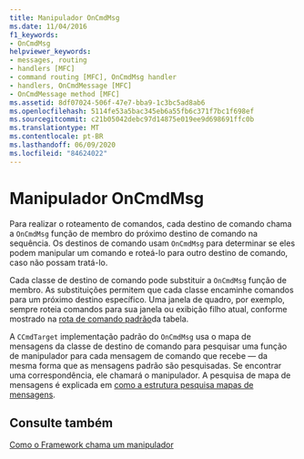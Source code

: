 ```yaml
---
title: Manipulador OnCmdMsg
ms.date: 11/04/2016
f1_keywords:
- OnCmdMsg
helpviewer_keywords:
- messages, routing
- handlers [MFC]
- command routing [MFC], OnCmdMsg handler
- handlers, OnCmdMessage [MFC]
- OnCmdMessage method [MFC]
ms.assetid: 8df07024-506f-47e7-bba9-1c3bc5ad8ab6
ms.openlocfilehash: 5114fe53a5bac345eb6a55fb6c371f7bc1f698ef
ms.sourcegitcommit: c21b05042debc97d14875e019ee9d698691ffc0b
ms.translationtype: MT
ms.contentlocale: pt-BR
ms.lasthandoff: 06/09/2020
ms.locfileid: "84624022"
---
```

# <a name="oncmdmsg-handler"></a>Manipulador OnCmdMsg

Para realizar o roteamento de comandos, cada destino de comando chama a `OnCmdMsg` função de membro do próximo destino de comando na sequência. Os destinos de comando usam `OnCmdMsg` para determinar se eles podem manipular um comando e roteá-lo para outro destino de comando, caso não possam tratá-lo.

Cada classe de destino de comando pode substituir a `OnCmdMsg` função de membro. As substituições permitem que cada classe encaminhe comandos para um próximo destino específico. Uma janela de quadro, por exemplo, sempre roteia comandos para sua janela ou exibição filho atual, conforme mostrado na [rota de comando padrão](command-routing.md)da tabela.

A `CCmdTarget` implementação padrão do `OnCmdMsg` usa o mapa de mensagens da classe de destino de comando para pesquisar uma função de manipulador para cada mensagem de comando que recebe — da mesma forma que as mensagens padrão são pesquisadas. Se encontrar uma correspondência, ele chamará o manipulador. A pesquisa de mapa de mensagens é explicada em [como a estrutura pesquisa mapas de mensagens](how-the-framework-searches-message-maps.md).

## <a name="see-also"></a>Consulte também

[Como o Framework chama um manipulador](how-the-framework-calls-a-handler.md)
